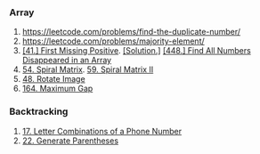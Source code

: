 ### Array
1. https://leetcode.com/problems/find-the-duplicate-number/
2. https://leetcode.com/problems/majority-element/
3. [[41.] First Missing Positive](https://leetcode.com/problems/first-missing-positive/). [[Solution.]](https://leetcode.com/submissions/detail/644511007/) [[448.] Find All Numbers Disappeared in an Array](https://leetcode.com/problems/find-all-numbers-disappeared-in-an-array/)
4. [54. Spiral Matrix](https://leetcode.com/problems/spiral-matrix). [59. Spiral Matrix II](https://leetcode.com/problems/spiral-matrix-ii/)
5. [48. Rotate Image](https://leetcode.com/problems/rotate-image/)
6. [164. Maximum Gap](https://leetcode.com/problems/maximum-gap/)

### Backtracking
1. [17. Letter Combinations of a Phone Number](https://leetcode.com/problems/letter-combinations-of-a-phone-number/)
2. [22. Generate Parentheses](https://leetcode.com/problems/generate-parentheses/)
